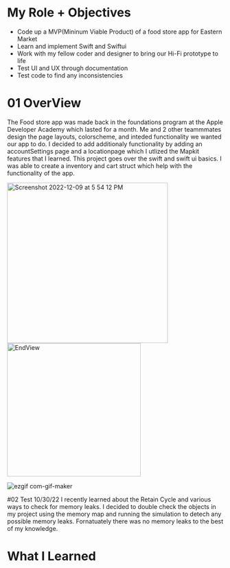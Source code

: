 # My Role + Objectives

- Code up a MVP(Mininum Viable Product) of a food store app for Eastern Market
- Learn and implement Swift and Swiftui 
- Work with my fellow coder and designer to bring our Hi-Fi prototype to life
- Test UI and UX through documentation
- Test code to find any inconsistencies 


# 01 OverView
The Food store app was made back in the foundations program at the Apple Developer Academy which lasted for a month. Me and 2 other teammmates design the page layouts, colorscheme, and inteded functionality we wanted our app to do. I decided to add additionaly functionality by adding an accountSettings page and a locationpage which I utlized the Mapkit features that I learned. This project goes over the swift and swift ui basics. I was able to create a inventory and cart struct which help with the functionality of the app.

<img width="374" alt="Screenshot 2022-12-09 at 5 54 12 PM" src="https://user-images.githubusercontent.com/102773701/206808638-ca8a56a6-5da0-4bb9-ad7b-6553a3885099.png"> <img width="311" alt="EndView" src="https://user-images.githubusercontent.com/102773701/206812097-75b7943c-54c2-4c71-aeb4-04bd0f1e8975.png">


![ezgif com-gif-maker](https://user-images.githubusercontent.com/102773701/206811404-601c0e37-14a5-4c46-8915-23c0f99d24f7.gif)





#02 Test
10/30/22
I recently learned about the Retain Cycle and various ways to check for memory leaks. I decided to double check the objects in my project using the memory map and running the simulation to detech any possible memory leaks. Fornatuately there was no memory leaks to the best of my knowledge.


# What I Learned
